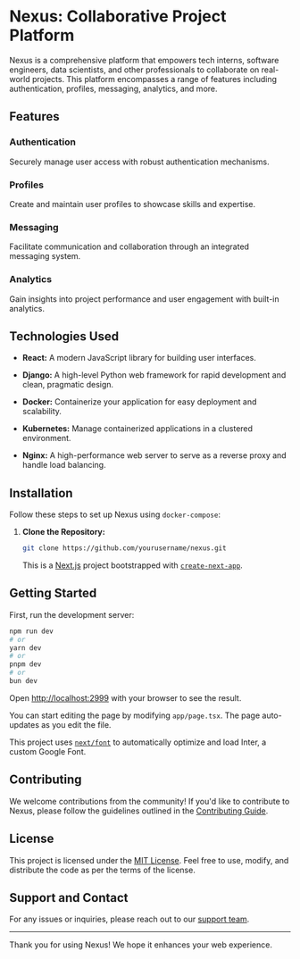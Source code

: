 # Nexus: Collaborative Project Platform

Nexus is a comprehensive platform that empowers tech interns, software engineers, data scientists, and other professionals to collaborate on real-world projects. This platform encompasses a range of features including authentication, profiles, messaging, analytics, and more.

## Features

### Authentication

Securely manage user access with robust authentication mechanisms.

### Profiles

Create and maintain user profiles to showcase skills and expertise.

### Messaging

Facilitate communication and collaboration through an integrated messaging system.

### Analytics

Gain insights into project performance and user engagement with built-in analytics.

## Technologies Used

- **React:** A modern JavaScript library for building user interfaces.

- **Django:** A high-level Python web framework for rapid development and clean, pragmatic design.

- **Docker:** Containerize your application for easy deployment and scalability.

- **Kubernetes:** Manage containerized applications in a clustered environment.

- **Nginx:** A high-performance web server to serve as a reverse proxy and handle load balancing.

## Installation

Follow these steps to set up Nexus using `docker-compose`:

1. **Clone the Repository:**
   ```bash
   git clone https://github.com/yourusername/nexus.git
   ```
   This is a [Next.js](https://nextjs.org/) project bootstrapped with [`create-next-app`](https://github.com/vercel/next.js/tree/canary/packages/create-next-app).

## Getting Started

First, run the development server:

```bash
npm run dev
# or
yarn dev
# or
pnpm dev
# or
bun dev
```

Open [http://localhost:2999](http://localhost:3000) with your browser to see the result.

You can start editing the page by modifying `app/page.tsx`. The page auto-updates as you edit the file.

This project uses [`next/font`](https://nextjs.org/docs/basic-features/font-optimization) to automatically optimize and load Inter, a custom Google Font.

## Contributing

We welcome contributions from the community! If you'd like to contribute to Nexus, please follow the guidelines outlined in the [Contributing Guide](CONTRIBUTING.md).

## License

This project is licensed under the [MIT License](LICENSE.md). Feel free to use, modify, and distribute the code as per the terms of the license.

## Support and Contact

For any issues or inquiries, please reach out to our [support team](mailto:support@nexusproject.com).

---

Thank you for using Nexus! We hope it enhances your web experience.

```

```
